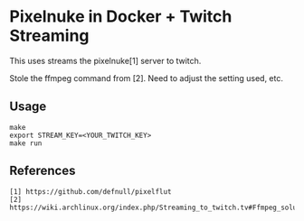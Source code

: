 # Pixelnuke in Docker + Twitch Streaming

This uses streams the pixelnuke[1] server to twitch.

Stole the ffmpeg command from [2]. Need to adjust the setting used, etc.

## Usage

```
make
export STREAM_KEY=<YOUR_TWITCH_KEY>
make run
```

## References

```
[1] https://github.com/defnull/pixelflut
[2] https://wiki.archlinux.org/index.php/Streaming_to_twitch.tv#Ffmpeg_solutions
```
